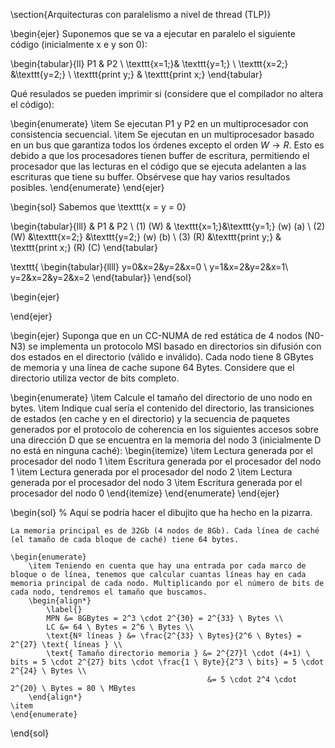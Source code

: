 \section{Arquitecturas con paralelismo a nivel de thread (TLP)}


\begin{ejer}
  Suponemos que se va a ejecutar en paralelo el siguiente código (inicialmente x
  e y son $0$):

   \begin{tabular}{ll}
     P1 & P2 \\
    \texttt{x=1;}& \texttt{y=1;} \\
     \texttt{x=2;} &\texttt{y=2;} \\
    \texttt{print y;} & \texttt{print x;}
  \end{tabular}

  Qué resulados se pueden imprimir si (considere que el compilador no altera el
  código):

  \begin{enumerate}
  \item Se ejecutan P1 y P2 en un multiprocesador con consistencia secuencial.
  \item Se ejecutan en un multiprocesador basado en un bus que garantiza todos
    los órdenes excepto el orden $W \rightarrow R$. Esto es debido a que los
    procesadores tienen buffer de escritura, permitiendo el procesador que las
    lecturas en el código que se ejecuta adelanten a las escrituras que tiene su
    buffer. Obsérvese que hay varios resultados posibles.
  \end{enumerate}
\end{ejer}

\begin{sol}
    Sabemos que \texttt{x = y = 0}

  \begin{tabular}{lll}
     & P1 & P2 \\
    (1) (W) & \texttt{x=1;}&\texttt{y=1;} (w) (a) \\
    (2) (W) &\texttt{x=2;} &\texttt{y=2;} (w) (b) \\
    (3) (R) &\texttt{print y;} & \texttt{print x;} (R) (C)
  \end{tabular}

  \texttt{
  \begin{tabular}{llll}
    y=0&x=2&y=2&x=0 \\
    y=1&x=2&y=2&x=1\\
    y=2&x=2&y=2&x=2
  \end{tabular}}
\end{sol}

\begin{ejer}
    
\end{ejer}

\begin{ejer}
    Suponga que en un CC-NUMA de red estática de 4 nodos (N0-N3) se implementa un protocolo
MSI basado en directorios sin difusión con dos estados en el directorio (válido e inválido). Cada nodo tiene 8
GBytes de memoria y una línea de cache supone 64 Bytes. Considere que el directorio utiliza vector de bits
completo.

\begin{enumerate}
    \item Calcule el tamaño del directorio de uno nodo en bytes.
    \item Indique cual sería el contenido del directorio, las transiciones de estados (en cache y en el directorio) y la secuencia de paquetes generados por el protocolo de coherencia en los siguientes accesos sobre una dirección D que se encuentra en la memoria del nodo 3 (inicialmente D no está en ninguna caché):
        \begin{itemize}
            \item Lectura generada por el procesador del nodo 1
            \item Escritura generada por el procesador del nodo 1
            \item Lectura generada por el procesador del nodo 2
            \item Lectura generada por el procesador del nodo 3
            \item Escritura generada por el procesador del nodo 0
        \end{itemize}
\end{enumerate}
\end{ejer}

\begin{sol}
    % Aquí se podría hacer el dibujito que ha hecho en la pizarra.

    La memoria principal es de 32Gb (4 nodos de 8Gb). Cada línea de caché (el tamaño de cada bloque de caché) tiene 64 bytes.

    \begin{enumerate}
        \item Teniendo en cuenta que hay una entrada por cada marco de bloque o de línea, tenemos que calcular cuantas líneas hay en cada memoria principal de cada nodo. Multiplicando por el número de bits de cada nodo, tendremos el tamaño que buscamos.
        \begin{align*}
            \label{}
            MPN &= 8GBytes = 2^3 \cdot 2^{30} = 2^{33} \ Bytes \\
            LC &= 64 \ Bytes = 2^6 \ Bytes \\
            \text{Nº líneas } &= \frac{2^{33} \ Bytes}{2^6 \ Bytes} = 2^{27} \text{ líneas } \\
            \text{ Tamaño directorio memoria } &= 2^{27}l \cdot (4+1) \ bits = 5 \cdot 2^{27} bits \cdot \frac{1 \ Byte}{2^3 \ bits} = 5 \cdot 2^{24} \ Bytes \\
                                                &= 5 \cdot 2^4 \cdot 2^{20} \ Bytes = 80 \ MBytes
        \end{align*}
    \item 
    \end{enumerate}
\end{sol}